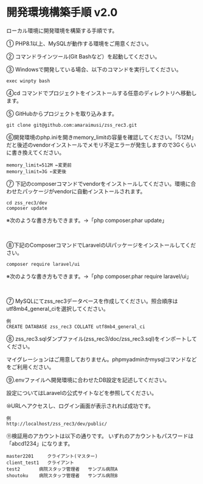 


# 開発環境構築手順 v2.0


ローカル環境に開発環境を構築する手順です。


① PHP8.1以上、MySQLが動作する環境をご用意ください。

② コマンドラインツール(Git Bashなど）を起動してください。

③ Windowsで開発している場合、以下のコマンドを実行してください。

```
exec winpty bash
```

④cd コマンドでプロジェクトをインストールする任意のディレクトリへ移動します。


⑤ GitHubからプロジェクトを取り込みます。

```
git clone git@github.com:amaraimusi/zss_rec3.git
```

⑥開発環境のphp.iniを開きmemory_limitの容量を確認してください。「512M」だと後述のvendorインストールでメモリ不足エラーが発生しますので3Gくらいに書き換えてください。

```
memory_limit=512M ←変更前
memory_limit=3G ←変更後

```


⑦ 下記のcomposerコマンドでvendorをインストールしてください。環境に合わせたパッケージがvendorに自動インストールされます。

```
cd zss_rec3/dev
composer update
```

※次のような書き方もできます。→「php composer.phar update」

<br>



⑧下記のComposerコマンドでLaravelのUIパッケージをインストールしてください。


```
composer require laravel/ui
```

※次のような書き方もできます。→「php composer.phar require laravel/ui」

<br>


⑦ MySQLにてzss_rec3データベースを作成してください。照合順序はutf8mb4_general_ciを選択してください。

```
例
CREATE DATABASE zss_rec3 COLLATE utf8mb4_general_ci
```

⑧ zss_rec3.sqlダンプファイル(zss_rec3/doc/zss_rec3.sql)をインポートしてください。

マイグレーションはご用意しておりません。phpmyadminかmysqlコマンドなどをご利用ください。


⑨.envファイルへ開発環境に合わせたDB設定を記述してください。

設定についてはLaravelの公式サイトなどを参照してください。


⑩URLへアクセスし、ログイン画面が表示されれば成功です。

```
例
http://localhost/zss_rec3/dev/public/
```

⑪検証用のアカウントは以下の通りです。
いずれのアカウントもパスワードは「abcd1234」になります。

```
master2201     クライアント(マスター)
client_test1   クライアント
test2       病院スタッフ管理者	サンプル病院A
shoutoku    病院スタッフ管理者	サンプル病院B
```